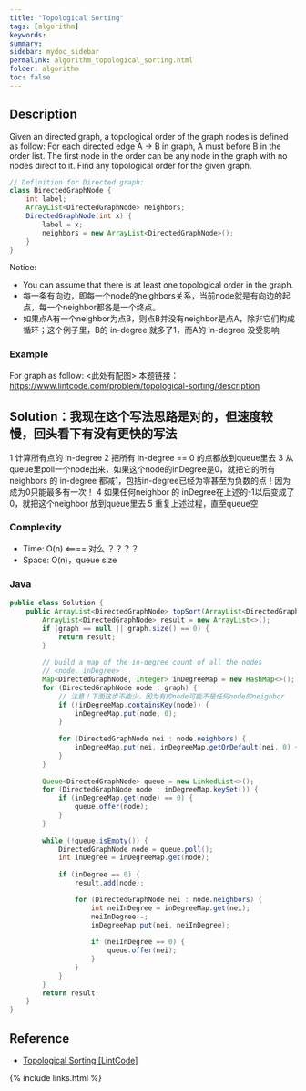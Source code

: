 ```yaml
---
title: "Topological Sorting"
tags: [algorithm]
keywords:
summary:
sidebar: mydoc_sidebar
permalink: algorithm_topological_sorting.html
folder: algorithm
toc: false
---
```


## Description
Given an directed graph, a topological order of the graph nodes is defined as follow:
For each directed edge A -> B in graph, A must before B in the order list.
The first node in the order can be any node in the graph with no nodes direct to it.
Find any topological order for the given graph.
```java
// Definition for Directed graph:
class DirectedGraphNode {
    int label;
    ArrayList<DirectedGraphNode> neighbors;
    DirectedGraphNode(int x) { 
        label = x; 
        neighbors = new ArrayList<DirectedGraphNode>(); 
    }
}
```

Notice: 
* You can assume that there is at least one topological order in the graph.
* 每一条有向边，即每一个node的neighbors关系，当前node就是有向边的起点，每一个neighbor都各是一个终点。
* 如果点A有一个neighbor为点B，则点B并没有neighbor是点A，除非它们构成循环；这个例子里，B的 in-degree 就多了1，而A的 in-degree 没受影响

### Example
For graph as follow: <此处有配图>
本题链接：https://www.lintcode.com/problem/topological-sorting/description

## Solution：我现在这个写法思路是对的，但速度较慢，回头看下有没有更快的写法
1 计算所有点的 in-degree
2 把所有 in-degree == 0 的点都放到queue里去
3 从queue里poll一个node出来，如果这个node的inDegree是0，就把它的所有neighbors 的 in-degree 都减1，包括in-degree已经为零甚至为负数的点！因为成为0只能最多有一次！
4 如果任何neighbor 的 inDegree在上述的-1以后变成了0，就把这个neighbor 放到queue里去
5 重复上述过程，直至queue空


### Complexity
* Time: O(n) <==== 对么 ？？？？
* Space: O(n)，queue size

### Java
```java
public class Solution {
    public ArrayList<DirectedGraphNode> topSort(ArrayList<DirectedGraphNode> graph) {
        ArrayList<DirectedGraphNode> result = new ArrayList<>();
        if (graph == null || graph.size() == 0) {
            return result;
        }
        
        // build a map of the in-degree count of all the nodes
        // <node, inDegree>
        Map<DirectedGraphNode, Integer> inDegreeMap = new HashMap<>();
        for (DirectedGraphNode node : graph) {
            // 注意！下面这步不能少，因为有的node可能不是任何node的neighbor
            if (!inDegreeMap.containsKey(node)) {
                inDegreeMap.put(node, 0);
            }
            
            for (DirectedGraphNode nei : node.neighbors) {
                inDegreeMap.put(nei, inDegreeMap.getOrDefault(nei, 0) + 1);
            }
        }
        
        Queue<DirectedGraphNode> queue = new LinkedList<>();
        for (DirectedGraphNode node : inDegreeMap.keySet()) {
            if (inDegreeMap.get(node) == 0) {
                queue.offer(node);
            }
        }
        
        while (!queue.isEmpty()) {
            DirectedGraphNode node = queue.poll();
            int inDegree = inDegreeMap.get(node);
            
            if (inDegree == 0) {
                result.add(node);

                for (DirectedGraphNode nei : node.neighbors) {
                    int neiInDegree = inDegreeMap.get(nei);
                    neiInDegree--;
                    inDegreeMap.put(nei, neiInDegree);
                    
                    if (neiInDegree == 0) {
                        queue.offer(nei);
                    }
                }
            }
        }
        return result;
    }
}
```

## Reference
* [Topological Sorting [LintCode]](https://www.lintcode.com/problem/topological-sorting/description)

{% include links.html %}
